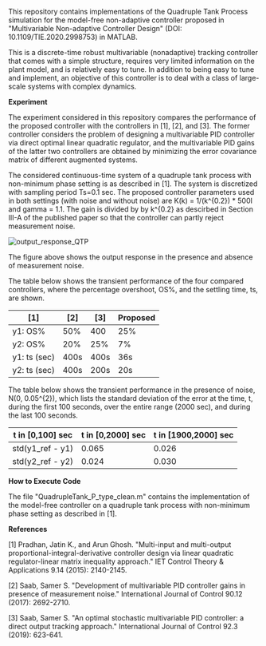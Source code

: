 This repository contains implementations of the Quadruple Tank Process simulation for the model-free non-adaptive controller proposed in "Multivariable Non-adaptive Controller Design" (DOI: 10.1109/TIE.2020.2998753) in MATLAB.

This is a discrete-time robust multivariable (nonadaptive) tracking controller that comes with a simple structure, requires very limited information on the plant model, and is relatively easy to tune. In addition to being easy to tune and implement, an objective of this controller is to deal with a class of large-scale systems with complex dynamics. 

**Experiment**

The experiment considered in this repository compares the performance of the proposed controller with the controllers in [1], [2], and [3]. The former controller considers the problem of designing a multivariable PID controller via direct optimal linear quadratic regulator, and the multivariable PID gains of the latter two controllers are obtained by minimizing the error covariance matrix of different augmented systems.

The considered continuous-time system of a quadruple tank process with non-minimum phase setting is as described in [1]. The system is discretized with sampling period Ts=0.1 sec. The proposed controller parameters used in both settings (with noise and without noise) are K(k) = 1/(k^{0.2}) * 500I and gamma = 1.1. The gain is divided by by k^{0.2} as descirbed in Section III-A of the published paper so that the controller can partly reject measurement noise.

![output_response_QTP](https://user-images.githubusercontent.com/44982976/122838947-11906c80-d2c5-11eb-8e21-96b11825e020.png)

The figure above shows the output response in the presence and absence of measurement noise.

The table below shows the transient performance of the four compared controllers, where the percentage overshoot, OS%, and the settling time, ts, are shown.

   | [1] | [2] | [3] | Proposed
   | --- | --- | --- | ---
y1: OS% | 50% | 400 | 25% |0%
y2: OS% | 20% | 25% | 7% | 25%
y1: ts (sec) | 400s | 400s | 36s | 5s
y2: ts (sec) | 400s | 200s | 20s | 5s

The table below shows the transient performance in the presence of noise, N(0, 0.05^{2}), which lists the standard deviation of the error at the time, t, during the first 100 seconds, over the entire range (2000 sec), and during the last 100 seconds.

   | t in [0,100] sec | t in [0,2000] sec | t in [1900,2000] sec
   | --- | --- | ---
std(y1_ref - y1) | 0.065 | 0.026 | 0.019
std(y2_ref - y2) | 0.024 | 0.030 | 0.016

**How to Execute Code**

The file "QuadrupleTank_P_type_clean.m" contains the implementation of the model-free controller on a quadruple tank process with non-minimum phase setting as described in [1].

**References**

[1] Pradhan, Jatin K., and Arun Ghosh. "Multi-input and multi-output proportional-integral-derivative controller design via linear quadratic regulator-linear matrix inequality approach." IET Control Theory & Applications 9.14 (2015): 2140-2145.

[2] Saab, Samer S. "Development of multivariable PID controller gains in presence of measurement noise." International Journal of Control 90.12 (2017): 2692-2710.

[3] Saab, Samer S. "An optimal stochastic multivariable PID controller: a direct output tracking approach." International Journal of Control 92.3 (2019): 623-641.

